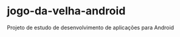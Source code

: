 jogo-da-velha-android
=====================

Projeto de estudo de desenvolvimento de aplicações para Android